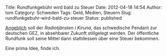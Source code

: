 Title: Rundfunkgebühr wird bald zu Steuer
Date: 2012-04-18 14:54
Author: tom
Category: Schweden
Tags: Geld, Medien, Steuern
Slug: rundfunkgebuhr-wird-bald-zu-steuer
Status: published

[Angeblich](http://www.dn.se/kultur-noje/film-tv/tv-licensen-kan-avskaffas)
soll der *Radiotjänsten i Kiruna*, das schwedische Pendant zur deutschen
GEZ, in absehbarer Zukunft stillgelegt werden. Der öffentliche Rundfunk
soll seine Mittel dann stattdessen über eine Steuer bekommen.

Eine prima Idee, finde ich.

